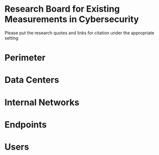 # Research Board for Existing Measurements in Cybersecurity
Please put the research quotes and links for citation under the appropriate setting

# Perimeter


# Data Centers


# Internal Networks


# Endpoints


# Users
